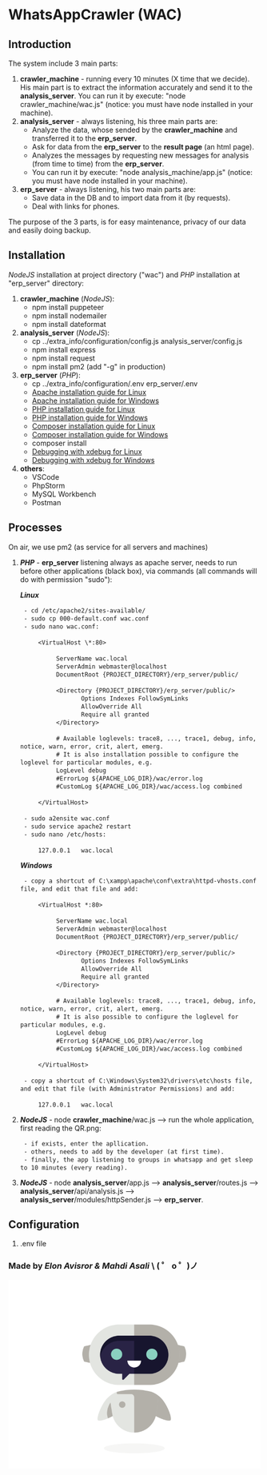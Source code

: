 # WhatsAppCrawler (WAC)

## Introduction

The system include 3 main parts:

1. **crawler_machine** - running every 10 minutes (X time that we decide). His main part is to extract the information accurately and send it to the **analysis_server**. You can run it by execute: "node crawler_machine/wac.js" (notice: you must have node installed in your machine).
2. **analysis_server** - always listening, his three main parts are:
   - Analyze the data, whose sended by the **crawler_machine** and transferred it to the **erp_server**.
   - Ask for data from the **erp_server** to the **result page** (an html page).
   - Analyzes the messages by requesting new messages for analysis (from time to time) from the **erp_server**.
   - You can run it by execute: "node analysis_machine/app.js" (notice: you must have node installed in your machine).
3. **erp_server** - always listening, his two main parts are:
   - Save data in the DB and to import data from it (by requests).
   - Deal with links for phones.

The purpose of the 3 parts, is for easy maintenance, privacy of our data and easily doing backup.

## Installation

_NodeJS_ installation at project directory ("wac") and _PHP_ installation at "erp_server" directory:

1. **crawler_machine** (_NodeJS_):
   - npm install puppeteer
   - npm install nodemailer
   - npm install dateformat
2. **analysis_server** (_NodeJS_):
   - cp ../extra_info/configuration/config.js analysis_server/config.js
   - npm install express
   - npm install request
   - npm install pm2 (add "-g" in production)
3. **erp_server** (_PHP_):
   - cp ../extra_info/configuration/.env erp_server/.env
   - [Apache installation guide for Linux](https://tecadmin.net/install-symfony-2-framework-on-ubuntu/)
   - [Apache installation guide for Windows](https://seiler.it/installing-symfony-framework-into-xampp-for-windows/)
   - [PHP installation guide for Linux](https://hostadvice.com/how-to/how-to-install-apache-mysql-php-on-an-ubuntu-18-04-vps/)
   - [PHP installation guide for Windows](https://www.sitepoint.com/how-to-install-php-on-windows/)
   - [Composer installation guide for Linux](https://www.ionos.com/community/hosting/php/install-and-use-php-composer-on-ubuntu-1604/)
   - [Composer installation guide for Windows](https://www.jeffgeerling.com/blog/2018/installing-php-7-and-composer-on-windows-10)
   - composer install
   - [Debugging with xdebug for Linux](http://www.dieuwe.com/blog/xdebug-ubuntu-1604-php7)
   - [Debugging with xdebug for Windows](https://xdebug.org/download.php)
4. **others**:
   - VSCode
   - PhpStorm
   - MySQL Workbench
   - Postman

## Processes

On air, we use pm2 (as service for all servers and machines)

1. **_PHP_** - **erp_server** listening always as apache server, needs to run before other applications (black box), via commands (all commands will do with permission "sudo"):

    **_Linux_**

        - cd /etc/apache2/sites-available/
        - sudo cp 000-default.conf wac.conf
        - sudo nano wac.conf:

            <VirtualHost \*:80>

                 ServerName wac.local
                 ServerAdmin webmaster@localhost
                 DocumentRoot {PROJECT_DIRECTORY}/erp_server/public/

                 <Directory {PROJECT_DIRECTORY}/erp_server/public/>
                        Options Indexes FollowSymLinks
                        AllowOverride All
                        Require all granted
                 </Directory>

                 # Available loglevels: trace8, ..., trace1, debug, info, notice, warn, error, crit, alert, emerg.
                 # It is also installation possible to configure the loglevel for particular modules, e.g.
                 LogLevel debug
                 #ErrorLog ${APACHE_LOG_DIR}/wac/error.log
                 #CustomLog ${APACHE_LOG_DIR}/wac/access.log combined

            </VirtualHost>

        - sudo a2ensite wac.conf
        - sudo service apache2 restart
        - sudo nano /etc/hosts:

            127.0.0.1   wac.local

    **_Windows_**

        - copy a shortcut of C:\xampp\apache\conf\extra\httpd-vhosts.conf file, and edit that file and add:

            <VirtualHost *:80>

                 ServerName wac.local
                 ServerAdmin webmaster@localhost
                 DocumentRoot {PROJECT_DIRECTORY}/erp_server/public/

                 <Directory {PROJECT_DIRECTORY}/erp_server/public/>
                        Options Indexes FollowSymLinks
                        AllowOverride All
                        Require all granted
                 </Directory>

                 # Available loglevels: trace8, ..., trace1, debug, info, notice, warn, error, crit, alert, emerg.
                 # It is also possible to configure the loglevel for particular modules, e.g.
                 LogLevel debug
                 #ErrorLog ${APACHE_LOG_DIR}/wac/error.log
                 #CustomLog ${APACHE_LOG_DIR}/wac/access.log combined

            </VirtualHost>

        - copy a shortcut of C:\Windows\System32\drivers\etc\hosts file, and edit that file (with Administrator Permissions) and add:

            127.0.0.1   wac.local

2. **_NodeJS_** - node **crawler_machine**/wac.js --> run the whole application, first reading the QR.png:

        - if exists, enter the apllication.
        - others, needs to add by the developer (at first time).
        - finally, the app listening to groups in whatsapp and get sleep to 10 minutes (every reading).

3. **_NodeJS_** - node **analysis_server**/app.js --> **analysis_server**/routes.js --> **analysis_server**/api/analysis.js --> **analysis_server**/modules/httpSender.js --> **erp_server**.

## Configuration

1. .env file

### Made by _Elon Avisror & Mahdi Asali_ \ ( ゜ o ゜)ノ

![GitHub Logo](/crawler_machine/logo.gif)
